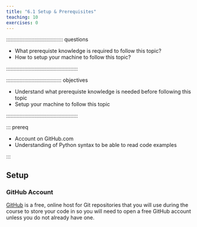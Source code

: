 ```yaml
---
title: "6.1 Setup & Prerequisites"
teaching: 10
exercises: 0
---
```


:::::::::::::::::::::::::::::::::::::: questions 

- What prerequiste knowledge is required to follow this topic?
- How to setup your machine to follow this topic?

::::::::::::::::::::::::::::::::::::::::::::::::

::::::::::::::::::::::::::::::::::::: objectives

- Understand what prerequiste knowledge is needed before following this topic
- Setup your machine to follow this topic

::::::::::::::::::::::::::::::::::::::::::::::::

::: prereq

- Account on GitHub.com
- Understanding of Python syntax to be able to read code examples

:::

## Setup

### GitHub Account

[GitHub](https://github.com) is a free, online host for Git repositories that you will use during the course to store your code in so you will need to open a free GitHub account unless you do not already have one.



